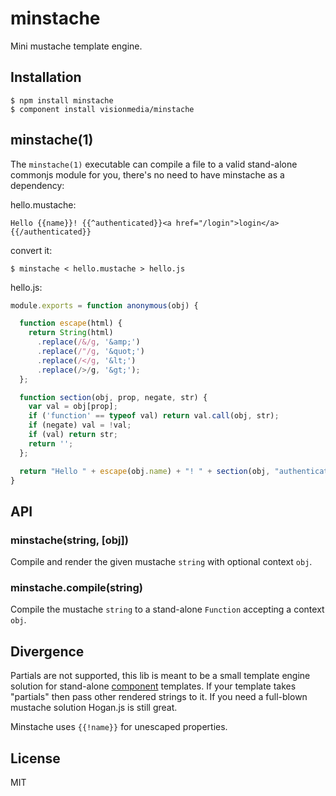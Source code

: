
# minstache

  Mini mustache template engine.

## Installation

    $ npm install minstache
    $ component install visionmedia/minstache

## minstache(1)

  The `minstache(1)` executable can compile a file to a valid
  stand-alone commonjs module for you, there's no need to have minstache
  as a dependency:

  hello.mustache:

```
Hello {{name}}! {{^authenticated}}<a href="/login">login</a>{{/authenticated}}
```

  convert it:

```
$ minstache < hello.mustache > hello.js
```

  hello.js:

```js
module.exports = function anonymous(obj) {

  function escape(html) {
    return String(html)
      .replace(/&/g, '&amp;')
      .replace(/"/g, '&quot;')
      .replace(/</g, '&lt;')
      .replace(/>/g, '&gt;');
  };

  function section(obj, prop, negate, str) {
    var val = obj[prop];
    if ('function' == typeof val) return val.call(obj, str);
    if (negate) val = !val;
    if (val) return str;
    return '';
  };

  return "Hello " + escape(obj.name) + "! " + section(obj, "authenticated", true, "<a href=\"/login\">login</a>") + "\n"
}
```

## API

### minstache(string, [obj])

  Compile and render the given mustache `string` with optional context `obj`.

### minstache.compile(string)

  Compile the mustache `string` to a stand-alone `Function` accepting a context `obj`.

## Divergence

  Partials are not supported, this lib is meant to be a small template engine solution for stand-alone [component](http://github.com/component) templates. If your template takes "partials" then pass other rendered strings to it. If you need a full-blown mustache solution Hogan.js is still great.

  Minstache uses `{{!name}}` for unescaped properties.

## License

  MIT
